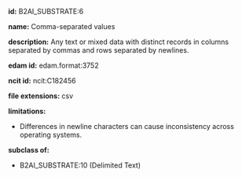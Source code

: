 **id:** B2AI_SUBSTRATE:6

**name:** Comma-separated values

**description:** Any text or mixed data with distinct records in columns separated by commas and rows separated by newlines.

**edam id:** edam.format:3752

**ncit id:** ncit:C182456

**file extensions:** csv

**limitations:**

- Differences in newline characters can cause inconsistency across operating systems.

**subclass of:**

- B2AI_SUBSTRATE:10 (Delimited Text)
